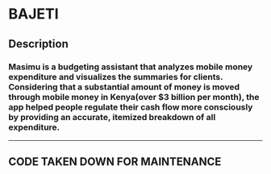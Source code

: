 BAJETI
===================
## Description

### Masimu is a budgeting assistant that analyzes mobile money expenditure and visualizes the summaries for clients. Considering that a substantial amount of money is moved through mobile money in Kenya(over $3 billion per month), the app helped people regulate their cash flow more consciously by providing an accurate, itemized breakdown of all expenditure.
------------------------------------------------------------------------


## CODE TAKEN DOWN FOR MAINTENANCE
